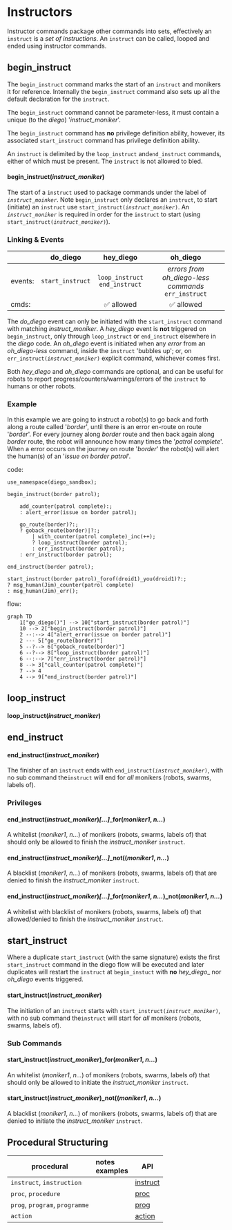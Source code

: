 # Instructors
Instructor commands package other commands into sets, effectively an ``instruct`` is a *set of instructions*.  An ``instruct`` can be called, looped and ended using instructor commands.
## begin_instruct
The ``begin_instruct`` command marks the start of an ``instruct`` and monikers it for reference.  Internally the ``begin_instruct`` command also sets up all the default declaration for the ``instruct``.

The ```begin_instruct``` command  cannot be parameter-less, it must contain a unique (to the *diego*) '*instruct_moniker*'.

The ```begin_instruct``` command has **no** privilege definition ability, however, its associated ``start_instruct`` command has privilege definition ability.

An ``instruct`` is delimited by the ```loop_instruct``` and```end_instruct``` commands, either of which must be present.  The ``instruct`` is not allowed to bled.
#### begin_instruct(*instruct_moniker*)
The start of a ```instruct``` used to package commands under the label of *```instruct_moinker```*.    Note ```begin_instruct``` only declares an ```instruct```, to start (initiate) an ```instruct``` use ```start_instruct(```*```instruct_moniker```*```)```.
An *```instruct_moniker```* is required in order for the ```instruct```  to start (using ```start_instruct(```*```instruct_moniker```*```)```).
### Linking & Events
| | do_diego | hey_diego | oh_diego |
|--|:--:|:--:|:--:|
| events: | ```start_instruct``` |```loop_instruct```<br>```end_instruct``` | *errors from oh_diego-less commands*<br>``err_instruct`` |
| cmds: |  | ✅ allowed | ✅ allowed |
The _do_diego_ event can only be initiated with the ```start_instruct``` command with matching *instruct_moniker*.   A _hey_diego_ event is **not** triggered on ```begin_instruct```, only through ```loop_instruct``` or ```end_instruct``` elsewhere in the _diego_ code.    An _oh_diego_ event is initiated when any _error_ from an _oh_diego-less_ command, inside the ``instruct`` 'bubbles up'; or, on ``err_instruct(``*``instruct_moniker``*``)`` explicit command, whichever comes first.

Both _hey_diego_ and _oh_diego_ commands are optional, and can be useful for robots to report progress/counters/warnings/errors of the ```instruct``` to humans or other robots.
### Example
In this example we are going to instruct a robot(s) to go back and forth along a route called '*border*', until there is an error en-route on route '*border*'.  For every journey along *border* route and then back again along *border* route, the robot will announce how many times the '*patrol complete*'.  When a error occurs on the journey on route '*border*' the robot(s) will alert the human(s) of an '*issue on border patrol*'.

code:
```diego
use_namespace(diego_sandbox);

begin_instruct(border patrol);
  	
  	add_counter(patrol complete):;
  	: alert_error(issue on border patrol);
  	  
    go_route(border)?:;
    ? goback_route(border)|?:;
    	| with_counter(patrol complete)_inc(++);
    	? loop_instruct(border patrol);
        : err_instruct(border patrol);
    : err_instruct(border patrol);

end_instruct(border patrol);

start_instruct(border patrol)_forof(droid1)_you(droid1)?:;
? msg_human(Jim)_counter(patrol complete)
: msg_human(Jim)_err();
```
flow:
```mermaid
graph TD
    1["go_diego()"] --> 10["start_instruct(border patrol)"]
    10 --> 2["begin_instruct(border patrol)"]
    2 --:--> 4["alert_error(issue on border patrol)"]
    2 --- 5["go_route(border)"]
    5 --?--> 6["goback_route(border)"]
    6 --?--> 8["loop_instruct(border patrol)"]
    6 --:--> 7["err_instruct(border patrol)"]
    8 --> 3["call_counter(patrol complete)"]
    7 --> 4
    4 --> 9["end_instruct(border patrol)"]
```






## loop_instruct
#### loop_instruct(*instruct_moniker*)
## <a name="end_instruct"></a>end_instruct
#### end_instruct(*instruct_moniker*)
The finisher of an ```instruct``` ends with  ```end_instruct(```*```instruct_moniker```*```)```, with no sub command the```instruct``` will end  for _all_ monikers (robots, swarms, labels of).
### Privileges
#### end_instruct(*instruct_moniker*)*[…]*_for(*moniker1*, *n…*)
A whitelist (*moniker1*, *n…*) of monikers (robots, swarms, labels of) that should only be allowed to finish the *instruct_moniker* ```instruct```.
#### end_instruct(*instruct_moniker*)*[…]*_not((*moniker1*, *n…*)
A blacklist (*moniker1*, *n…*) of monikers (robots, swarms, labels of) that are denied to finish the *instruct_moniker* ```instruct```.
#### end_instruct(*instruct_moniker*)*[…]*_for(*moniker1*, *n…*)_not(*moniker1*, *n…*)
A whitelist with blacklist of monikers (robots, swarms, labels of) that allowed/denied to finish the *instruct_moniker* ```instruct```.
## <a name="start_instruct"></a>start_instruct
Where a duplicate ```start_instruct``` (with the same signature) exists the first ```start_instruct``` command in the diego flow will be executed and later duplicates will restart the ```instruct``` at ```begin_instuct``` with **no** _hey_diego__ nor _oh_diego_ events triggered.
#### start_instruct(*instruct_moniker*)
The initiation of an ```instruct``` starts with  ```start_instruct(```*```instruct_moniker```*```)```, with no sub command the```instruct``` will start for _all_ monikers (robots, swarms, labels of).
### Sub Commands
#### start_instruct(*instruct_moniker*)_for(*moniker1*, *n…*)
An whitelist (*moniker1*, *n…*) of monikers (robots, swarms, labels of) that should only be allowed to initiate the *instruct_moniker* ```instruct```.
#### start_instruct(*instruct_moniker*)_not((*moniker1*, *n…*)
A blacklist (*moniker1*, *n…*) of monikers (robots, swarms, labels of) that are denied to initiate the *instruct_moniker* ```instruct```.



## <a name="proce"></a> Procedural Structuring

| procedural | notes<br>examples | API |
|--|:--|--|
| `instruct`, `instruction` |  | [instruct](/instruct.md) |
| `proc`, `procedure` | | [proc](/proc.md) |
| `prog`, `program`, `programme` | | [prog](/prog.md) |
| `action` | | [action](/action.md) |